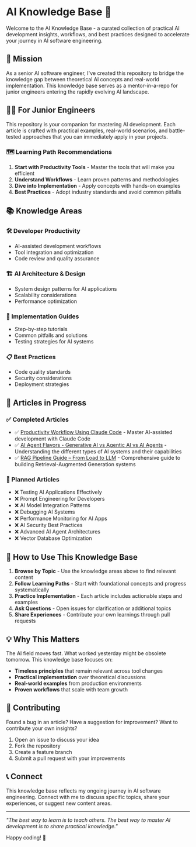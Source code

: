 # AI Knowledge Base 🤖

Welcome to the AI Knowledge Base - a curated collection of practical AI development insights, workflows, and best practices designed to accelerate your journey in AI software engineering.

## 🎯 Mission

As a senior AI software engineer, I've created this repository to bridge the knowledge gap between theoretical AI concepts and real-world implementation. This knowledge base serves as a mentor-in-a-repo for junior engineers entering the rapidly evolving AI landscape.

## 👨‍💻 For Junior Engineers

This repository is your companion for mastering AI development. Each article is crafted with practical examples, real-world scenarios, and battle-tested approaches that you can immediately apply in your projects.

### 🗺️ Learning Path Recommendations

1. **Start with Productivity Tools** - Master the tools that will make you efficient
2. **Understand Workflows** - Learn proven patterns and methodologies  
3. **Dive into Implementation** - Apply concepts with hands-on examples
4. **Best Practices** - Adopt industry standards and avoid common pitfalls

## 📚 Knowledge Areas

### 🛠️ Developer Productivity
- AI-assisted development workflows
- Tool integration and optimization
- Code review and quality assurance

### 🏗️ AI Architecture & Design
- System design patterns for AI applications
- Scalability considerations
- Performance optimization

### 🔧 Implementation Guides
- Step-by-step tutorials
- Common pitfalls and solutions
- Testing strategies for AI systems

### 📋 Best Practices
- Code quality standards
- Security considerations
- Deployment strategies

## 📝 Articles in Progress

### ✅ Completed Articles
- ✅ [Productivity Workflow Using Claude Code](articles/claude-code-productivity-workflow.md) - Master AI-assisted development with Claude Code
- ✅ [AI Agent Flavors - Generative AI vs Agentic AI vs AI Agents](articles/ai-agent-flavors.md) - Understanding the different types of AI systems and their capabilities
- ✅ [RAG Pipeline Guide – From Load to LLM](articles/rag-pipeline-guide.md) - Comprehensive guide to building Retrieval-Augmented Generation systems

### 🚧 Planned Articles
- ❌ Testing AI Applications Effectively
- ❌ Prompt Engineering for Developers
- ❌ AI Model Integration Patterns
- ❌ Debugging AI Systems
- ❌ Performance Monitoring for AI Apps
- ❌ AI Security Best Practices
- ❌ Advanced AI Agent Architectures
- ❌ Vector Database Optimization

## 🚀 How to Use This Knowledge Base

1. **Browse by Topic** - Use the knowledge areas above to find relevant content
2. **Follow Learning Paths** - Start with foundational concepts and progress systematically  
3. **Practice Implementation** - Each article includes actionable steps and examples
4. **Ask Questions** - Open issues for clarification or additional topics
5. **Share Experiences** - Contribute your own learnings through pull requests

## 💡 Why This Matters

The AI field moves fast. What worked yesterday might be obsolete tomorrow. This knowledge base focuses on:
- **Timeless principles** that remain relevant across tool changes
- **Practical implementation** over theoretical discussions
- **Real-world examples** from production environments
- **Proven workflows** that scale with team growth

## 🤝 Contributing

Found a bug in an article? Have a suggestion for improvement? Want to contribute your own insights?

1. Open an issue to discuss your idea
2. Fork the repository
3. Create a feature branch
4. Submit a pull request with your improvements

## 📞 Connect

This knowledge base reflects my ongoing journey in AI software engineering. Connect with me to discuss specific topics, share your experiences, or suggest new content areas.

---

*"The best way to learn is to teach others. The best way to master AI development is to share practical knowledge."*

Happy coding! 🚀